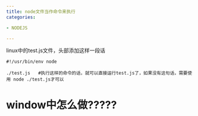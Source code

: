 ```yaml
---
title: node文件当作命令来执行
categories: 

- NODEJS

---
```



linux中的test.js文件，头部添加这样一段话

```
#!/usr/bin/env node
```

```
./test.js   #执行这样的命令的话，就可以直接运行test.js了，如果没有这句话，需要使用 node ./test.js才可以
```


# window中怎么做?????